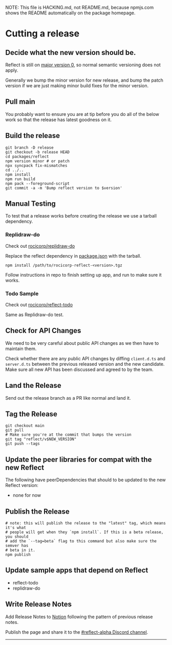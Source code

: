 NOTE: This file is HACKING.md, not README.md, because npmjs.com shows the
README automatically on the package homepage.

# Cutting a release

## Decide what the new version should be.

Reflect is still on [major version 0](https://semver.org/#spec-item-4), so
normal semantic versioning does not apply.

Generally we bump the minor version for new release, and bump the patch version
if we are just making minor build fixes for the minor version.

## Pull main

You probably want to ensure you are at tip before you do all of the below work so that the release has latest goodness on it.

## Build the release

```
git branch -D release
git checkout -b release HEAD
cd packages/reflect
npm version minor # or patch
npx syncpack fix-mismatches
cd ../..
npm install
npm run build
npm pack --foreground-script
git commit -a -m 'Bump reflect version to $version'
```

## Manual Testing

To test that a release works before creating the release we use a tarball dependency.

### Replidraw-do

Check out [rocicorp/replidraw-do](https://github.com/rocicorp/replidraw-do)

Replace the reflect dependency in
[package.json](https://github.com/rocicorp/replidraw-do/blob/main/package.json)
with the tarball.

```
npm install /path/to/rocicorp-reflect-<version>.tgz
```

Follow instructions in repo to finish setting up app, and run to make sure it works.

### Todo Sample

Check out [rocicorp/reflect-todo](https://github.com/rocicorp/reflect-todo)

Same as Replidraw-do test.

## Check for API Changes

We need to be very careful about public API changes as we then have to maintain them.

Check whether there are any public API changes by diffing `client.d.ts` and
`server.d.ts` between the previous released version and the new candidate. Make
sure all new API has been discussed and agreed to by the team.

## Land the Release

Send out the release branch as a PR like normal and land it.

## Tag the Release

```
git checkout main
git pull
# Make sure you're at the commit that bumps the version
git tag "reflect/v$NEW_VERSION"
git push --tags
```

## Update the peer libraries for compat with the new Reflect

The following have peerDependencies that should to be updated to the new Reflect version:

- none for now

## Publish the Release

```
# note: this will publish the release to the "latest" tag, which means it's what
# people will get when they `npm install`. If this is a beta release, you should
# add the `--tag=beta` flag to this command but also make sure the semver has
# beta in it.
npm publish
```

## Update sample apps that depend on Reflect

- reflect-todo
- replidraw-do

## Write Release Notes

Add Release Notes to [Notion](https://www.notion.so/replicache/Release-Notes-43b93bd9bf774de6a505247a6e7a3fb8) following the pattern of
previous release notes.

Publish the page and share it to the [#reflect-alpha Discord channel](https://discord.gg/9PzrG5Qv).

---
